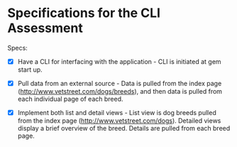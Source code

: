 # Specifications for the CLI Assessment

Specs:
- [X] Have a CLI for interfacing with the application - CLI is initiated at gem start up.

- [X] Pull data from an external source - Data is pulled from the index page (http://www.vetstreet.com/dogs/breeds), and then data is pulled from each individual page of each breed.

- [X] Implement both list and detail views - List view is dog breeds pulled from the index page (http://www.vetstreet.com/dogs). Detailed views display a brief overview of the breed. Details are pulled from each breed page.
